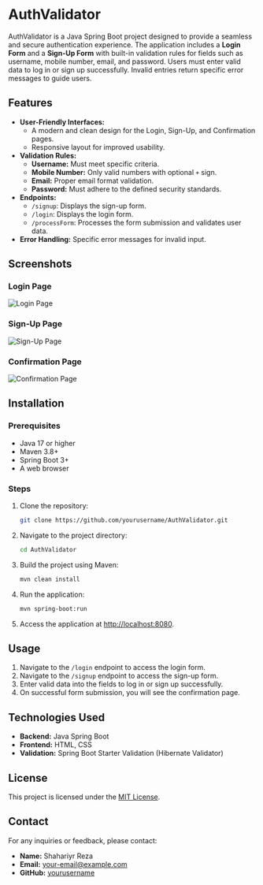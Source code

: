 # AuthValidator

AuthValidator is a Java Spring Boot project designed to provide a seamless and secure authentication experience. The application includes a **Login Form** and a **Sign-Up Form** with built-in validation rules for fields such as username, mobile number, email, and password. Users must enter valid data to log in or sign up successfully. Invalid entries return specific error messages to guide users.

## Features

- **User-Friendly Interfaces:**
  - A modern and clean design for the Login, Sign-Up, and Confirmation pages.
  - Responsive layout for improved usability.
- **Validation Rules:**
  - **Username:** Must meet specific criteria.
  - **Mobile Number:** Only valid numbers with optional `+` sign.
  - **Email:** Proper email format validation.
  - **Password:** Must adhere to the defined security standards.
- **Endpoints:**
  - `/signup`: Displays the sign-up form.
  - `/login`: Displays the login form.
  - `/processForm`: Processes the form submission and validates user data.
- **Error Handling:** Specific error messages for invalid input.

## Screenshots

### Login Page
![Login Page](./Screenshot%20(85).png)

### Sign-Up Page
![Sign-Up Page](./Screenshot%20(86).png)

### Confirmation Page
![Confirmation Page](./Screenshot%20(87).png)

## Installation

### Prerequisites
- Java 17 or higher
- Maven 3.8+
- Spring Boot 3+
- A web browser

### Steps
1. Clone the repository:
   ```bash
   git clone https://github.com/yourusername/AuthValidator.git
   ```
2. Navigate to the project directory:
   ```bash
   cd AuthValidator
   ```
3. Build the project using Maven:
   ```bash
   mvn clean install
   ```
4. Run the application:
   ```bash
   mvn spring-boot:run
   ```
5. Access the application at [http://localhost:8080](http://localhost:8080).

## Usage

1. Navigate to the `/login` endpoint to access the login form.
2. Navigate to the `/signup` endpoint to access the sign-up form.
3. Enter valid data into the fields to log in or sign up successfully.
4. On successful form submission, you will see the confirmation page.

## Technologies Used

- **Backend:** Java Spring Boot
- **Frontend:** HTML, CSS
- **Validation:** Spring Boot Starter Validation (Hibernate Validator)

## License
This project is licensed under the [MIT License](LICENSE).

## Contact
For any inquiries or feedback, please contact:
- **Name:** Shahariyr Reza
- **Email:** your-email@example.com
- **GitHub:** [yourusername](https://github.com/yourusername)

 

